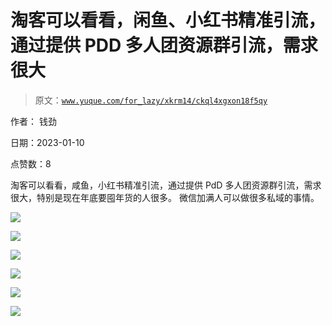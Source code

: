 # 淘客可以看看，闲鱼、小红书精准引流，通过提供 PDD 多人团资源群引流，需求很大

> 原文：[`www.yuque.com/for_lazy/xkrm14/ckql4xgxon18f5qy`](https://www.yuque.com/for_lazy/xkrm14/ckql4xgxon18f5qy)

作者： 钱劲 

日期：2023-01-10 

点赞数：8 

淘客可以看看，咸鱼，小红书精准引流，通过提供 PdD 多人团资源群引流，需求很大，特别是现在年底要囤年货的人很多。 微信加满人可以做很多私域的事情。 

![](img/eecba1ddd5d848826cb6253f1aa7d38b.png) 

![](img/b99744688a6dfc065a093e3c2917d8c7.png)  

![](img/c81d099867ba7179b3ce98cb457e2313.png) 

![](img/024b90b8b67639c89f94ca9ccd6a9525.png) 

![](img/81ed39bac689fcc61f868ede976cde86.png) 

![](img/de92047b3f0eb556fe625b1ff8de190c.png) 

